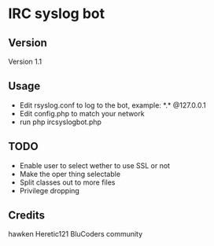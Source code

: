IRC syslog bot
==============

Version
-------
Version 1.1

Usage
-----


* Edit rsyslog.conf to log to the bot, example: \*.\* @127.0.0.1
* Edit config.php to match your network
* run php ircsyslogbot.php


TODO
----
* Enable user to select wether to use SSL or not
* Make the oper thing selectable
* Split classes out to more files
* Privilege dropping


Credits
-------
hawken
Heretic121
BluCoders community
